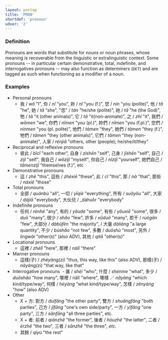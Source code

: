 ```yaml
---
layout: postag
title: 'PRON'
shortdef: 'pronoun'
udver: '2'
---
```


### Definition

Pronouns are words that substitute for nouns or noun phrases, whose meaning is recoverable from the linguistic or extralinguistic context. Some pronouns -- in particular certain demonstrative, total, indefinite, and interrogatives pronouns -- may also function as determiners (<a>`DET`</a>) and are tagged as such when functioning as a modifier of a noun.

### Examples

- Personal pronouns
  - 我 / _wǒ_ "I", 你 / _nǐ_ "you", 妳 / _nǐ_ "you (f.)", 您 / _nín_ "you (polite)", 他 / _tā_ "he", 她 / _tā_ "she", "怹" / _tán_ "he/she (polite)", 祂 / _tā_ "he (the God)", 牠 / _tā_ "it (other animals)", 它 / _tā_ "it(non-animate)",  之 / _zhī_ "it", 我們 / _wǒmen_ "we", 你們 / _nǐmen_ "you (pl.)", 妳們 / _nǐmen_ "you (f.pl.)", 您們 / _nínmen_ "you (pl. polite)", 他們 / _tāmen_ "they", 她們 / _tāmen_ "they (f.)", 牠們 / _tāmen_ "they (other animals)", 它們 / _tāmen_ "they (non-animate)", 人家 / _rénjiā_ "others, other (people); he/she/it/they"
- Reciprocal and reflexive pronouns
  - 彼此 / _bǐcǐ_ "each other", 自身 / _zìshēn_ "self", 己身 / _jǐshēn_ "self", 自己 / _zìjǐ_ "self", 我自己 / _wǒzìjǐ_ "myself", 你自己 / _nǐzìjǐ_ "yourself", 她們自己 / _tāmenzìjǐ_ "themselves (f.)", etc
- Demonstrative pronouns
  - 這 / _zhè_ "this", 這些 / _zhèxiē_ "these", 此 / _cǐ_ "this", 那 / _nà_ "that", 那些 / _nàxiē_ "those"   
- Total pronouns
  - 全部 / _quánbù_ "all", 一切 / _yīqiè_ "everything", 所有 / _suǒyǒu_ "all", 大家 / _dàjiā_ "everybody", 大伙兒 / _dàhuǒr "everybody"
- Indefinite pronouns
  - 任何 / _rènhé_ "any", 有的 / _yǒude_ "some", 有些 / _yǒuxiē_ "some", 很多 / _duō_ "many", 很少 / _shǎo_ "few", 許多 / _xǔduō_ "many", 若干 / _ruògān_ "few", 大部分 / _dàbùfèn_ "the majority", / 大量 _dàliàng_ "a large quantity", 不少 / _bùshǎo_ "not few", 多數 / _duōshù_ "most", 另外 / _lìngwài_ "other(s)" (also ADV), 其他 / _qítā_ "other(s)"
- Locational pronouns
  - 這裡 / _zhèlǐ_ "here", 那裡 / _nàlǐ_ "there"
- Manner pronouns
  - 這樣(子) / _zhèyàng(zi)_ "thus, this way, like this" (also ADV), 那樣(子) / _nàyàng(zi)_ "that way, like that"
- Interrogative pronouns
  - 誰 / _shéi_ "who", 什麼 / _shénme_ "what", 多少 / _duōshǎo_ "how many", 哪裡 / nǎlǐ "where", 哪樣 ／ _nǎyàng_ "which kind/type/way", 何樣 / _héyàng_ "what kind/type/way", 怎樣 / _zěnyàng_ "how" (also ADV)
- Other
  - X + 方: 對方 / _duìfāng_ "the other party", 雙方 / _shuāngfāng_ "both parties", 己方 / _jǐfāng_ "one's own side/party", 一方 / _yīfāng_ "one party", 三方 / _sānfāng_ "all three parties", etc.
  - X + 者: 前者 / _qiánzhě_ "the former", 後者 / _hòuzhě_ "the latter", 二者 / _èrzhě_ "the two", 三者 / _sānzhě_ "the three", _etc_.
  - 其餘 / _qíyú_ "the rest"
<!-- Interlanguage links updated Út zář 29 20:42:57 CEST 2020 -->
